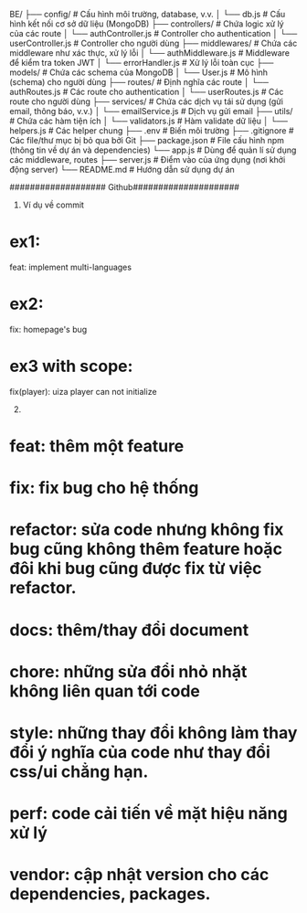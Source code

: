 BE/
├── config/                # Cấu hình môi trường, database, v.v.
│   └── db.js              # Cấu hình kết nối cơ sở dữ liệu (MongoDB)
├── controllers/           # Chứa logic xử lý của các route
│   └── authController.js  # Controller cho authentication
│   └── userController.js  # Controller cho người dùng
├── middlewares/           # Chứa các middleware như xác thực, xử lý lỗi
│   └── authMiddleware.js  # Middleware để kiểm tra token JWT
│   └── errorHandler.js    # Xử lý lỗi toàn cục
├── models/                # Chứa các schema của MongoDB
│   └── User.js            # Mô hình (schema) cho người dùng
├── routes/                # Định nghĩa các route
│   └── authRoutes.js      # Các route cho authentication
│   └── userRoutes.js      # Các route cho người dùng
├── services/              # Chứa các dịch vụ tái sử dụng (gửi email, thông báo, v.v.)
│   └── emailService.js    # Dịch vụ gửi email
├── utils/                 # Chứa các hàm tiện ích
│   └── validators.js      # Hàm validate dữ liệu
│   └── helpers.js         # Các helper chung
├── .env                   # Biến môi trường
├── .gitignore             # Các file/thư mục bị bỏ qua bởi Git
├── package.json           # File cấu hình npm (thông tin về dự án và dependencies)
└── app.js                 # Dùng để quản lí sử dụng các middleware, routes
├── server.js              # Điểm vào của ứng dụng (nơi khởi động server)
└── README.md              # Hướng dẫn sử dụng dự án


################### Github#####################
1. Ví dụ về commit
# ex1:
feat: implement multi-languages

# ex2:
fix: homepage's bug

# ex3 with scope:
fix(player): uiza player can not initialize

2. 
# feat: thêm một feature

# fix: fix bug cho hệ thống

# refactor: sửa code nhưng không fix bug cũng không thêm feature hoặc đôi khi bug cũng được fix từ việc refactor.

# docs: thêm/thay đổi document

# chore: những sửa đổi nhỏ nhặt không liên quan tới code

# style: những thay đổi không làm thay đổi ý nghĩa của code như thay đổi css/ui chẳng hạn.

# perf: code cải tiến về mặt hiệu năng xử lý

# vendor: cập nhật version cho các dependencies, packages.
